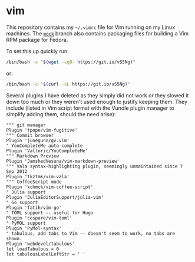 # vim
This repository contains my `~/.vimrc` file for Vim running on my Linux machines. The [`mock`](https://github.com/fusion809/vim/tree/mock) branch also contains packaging files for building a Vim RPM package for Fedora.

To set this up quickly run:

```bash
/bin/bash -c "$(wget -cqO- https://git.io/vS5Ng)"
```

or:

```bash
/bin/bash -c "$(curl -sL https://git.io/vS5Ng)"
```

Several plugins I have deleted as they simply did not work or they slowed it down too much or they weren't used enough to justify keeping them. They include (listed in Vim script format with the Vundle plugin manager to simplify adding them, should the need arise):

```vim
""" git manager
Plugin 'tpope/vim-fugitive'
""" Commit browser
Plugin 'junegunn/gv.vim'
" YouCompleteMe auto-complete
Plugin 'Valloric/YouCompleteMe'
""" Markdown Preview
Plugin 'JamshedVesuna/vim-markdown-preview'
""" Vala syntax-highlighting plugin, seemingly unmaintained since 7 Sep 2012
Plugin 'tkztmk/vim-vala'
""" CoffeeScript mode
Plugin 'kchmck/vim-coffee-script'
" Julia support
Plugin 'JuliaEditorSupport/julia-vim'
" Go support
Plugin 'fatih/vim-go'
" TOML support -- useful for Hugo
Plugin 'cespare/vim-toml'
" PyMOL support
Plugin 'PyMol-syntax'
" tabulous, add tabs to Vim -- doesn't seem to work, no tabs are shown.
Plugin 'webdevel/tabulous'
let loadTabulous = 0
let tabulousLabelLeftStr = ' '
```

